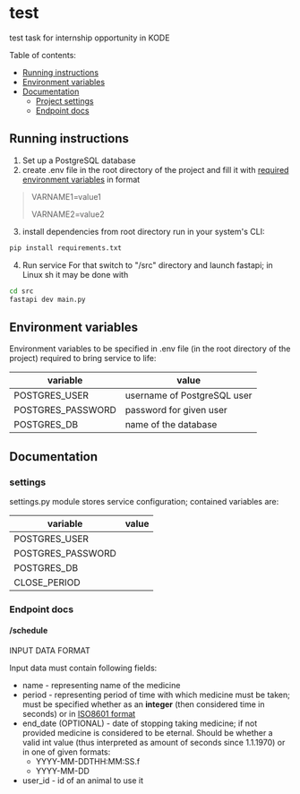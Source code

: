 # test
test task for internship opportunity in KODE


Table of contents:
- [Running instructions](#running-instructions)
- [Environment variables](#environment-variables)
- [Documentation](#documentation)
  - [Project settings](#settings)
  - [Endpoint docs](#endpoint-docs)

## Running instructions
1. Set up a PostgreSQL database
2. create .env file in the root directory of the project and fill 
it with [required environment variables](#environment-variables) in format

> VARNAME1=value1
> 
> VARNAME2=value2
3. install dependencies
from root directory run in your system's CLI:
```bash
pip install requirements.txt 
```
4. Run service
For that switch to "/src" directory and launch fastapi; in Linux sh it may be done with
```sh
cd src
fastapi dev main.py
```

## Environment variables

Environment variables to be specified in .env file (in the root directory of the project) required to 
bring service to life:

| variable | value |
| -------- | ----- |
| POSTGRES_USER | username of PostgreSQL user |
| POSTGRES_PASSWORD | password for given user |
| POSTGRES_DB | name of the database |


## Documentation

### settings
settings.py module stores service configuration; contained variables are:

| variable | value |
| -------- | ----- |
| POSTGRES_USER ||
| POSTGRES_PASSWORD ||
| POSTGRES_DB ||
| CLOSE_PERIOD ||

### Endpoint docs
#### /schedule
INPUT DATA FORMAT

Input data must contain following fields:
- name - representing name of the medicine
- period - representing period of time with which medicine must be taken; 
must be specified whether as an **integer** (then considered time in seconds) or 
in [ISO8601 format](https://en.wikipedia.org/wiki/ISO_8601)
- end_date (OPTIONAL) - date of stopping taking medicine; if not provided 
medicine is considered to be eternal. Should be whether a valid int value (thus interpreted 
as amount of seconds since 1.1.1970) or in one of given formats:
  - YYYY-MM-DDTHH:MM:SS.f 
  - YYYY-MM-DD
- user_id - id of an animal to use it 

